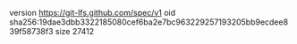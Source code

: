 version https://git-lfs.github.com/spec/v1
oid sha256:19dae3dbb3322185080cef6ba2e7bc963229257193205bb9ecdee839f58738f3
size 27412
